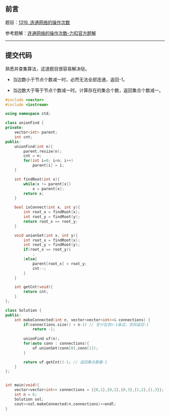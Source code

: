 ## 前言

题目：[1319. 连通网络的操作次数](https://leetcode-cn.com/problems/number-of-operations-to-make-network-connected/)

参考题解：[连通网络的操作次数-力扣官方题解](https://leetcode-cn.com/problems/number-of-operations-to-make-network-connected/solution/lian-tong-wang-luo-de-cao-zuo-ci-shu-by-leetcode-s/)

---

## 提交代码

熟悉并查集算法，这道题目很容易解决哒。

* 当边数小于节点个数减一时，必然无法全部连通，返回-1。

* 当边数大于等于节点个数减一时。计算存在的集合个数，返回集合个数减一。

```c++
#include <vector>
#include <iostream>

using namespace std;

class unionFind {
private:
    vector<int> parent;
    int cnt;
public:
    unionFind(int n){
        parent.resize(n);
        cnt = n;
        for(int i=0; i<n; i++)
            parent[i] = i;
    }

    int findRoot(int x){
        while(x != parent[x])
            x = parent[x];
        return x;
    }

    bool isConnect(int x, int y){
        int root_x = findRoot(x);
        int root_y = findRoot(y);
        return root_x == root_y;
    }

    void unionSet(int x, int y){
        int root_x = findRoot(x);
        int root_y = findRoot(y);
        if(root_x == root_y){
            ;
        }else{
            parent[root_x] = root_y;
            cnt--;
        }
    }

    int getCnt(void){
        return cnt;
    }
};

class Solution {
public:
    int makeConnected(int n, vector<vector<int>>& connections) {
        if(connections.size() < n-1) // 至少包含n-1条边，否则返回-1
            return -1;
        
        unionFind uf(n);
        for(auto conn : connections){
            uf.unionSet(conn[0],conn[1]);
        }

        return uf.getCnt()-1; // 返回集合数量-1
    }
};


int main(void){
    vector<vector<int>> connections = {{0,1},{0,2},{0,3},{1,2},{1,3}};
    int n = 6;
    Solution sol;
    cout<<sol.makeConnected(n,connections)<<endl;
}
```